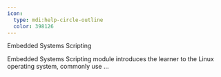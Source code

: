 ```yaml
---
icon:
  type: mdi:help-circle-outline
  color: 398126
---
```


Embedded Systems Scripting

Embedded Systems Scripting module introduces the learner to the Linux operating system, commonly use ... 
